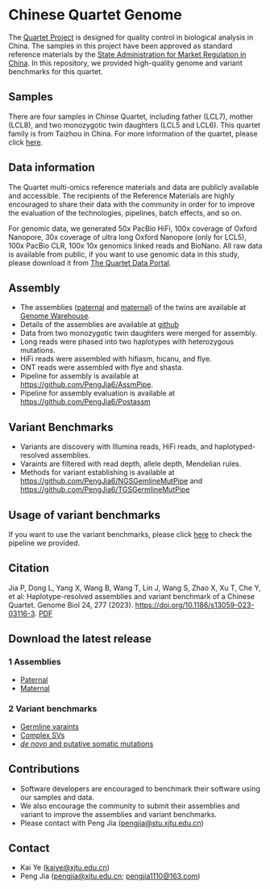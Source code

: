 # Chinese Quartet Genome

The [Quartet Project](http://chinese-quartet.org/) is designed for quality control in biological analysis in China. The samples 
in this project have been approved as standard reference materials by 
the [State Administration for Market Regulation in China](https://www.samr.gov.cn/). In this repository,
we provided high-quality genome and variant benchmarks for this quartet.


## Samples 
There are four samples in Chinse Quartet, including father (LCL7), mother (LCL8), and two monozygotic 
twin daughters (LCL5 and LCL6). This quartet family is from Taizhou in China. For more information of the quartet, 
please click [here](http://chinese-quartet.org/). 



## Data information
The Quartet multi-omics reference materials and data are publicly available and accessible. 
The recipients of the Reference Materials are highly encouraged to share their data with the 
community in order for to improve the evaluation of the technologies, pipelines, batch effects, and so on.

For genomic data, we generated 50x PacBio HiFi, 100x coverage of Oxford Nanopore, 30x coverage of ultra 
long Oxford Nanopore (only for LCL5), 100x PacBio CLR, 100x 10x genomics linked reads and BioNano. 
All raw data is available from public, if you want to use genomic data in this study, please download it from 
[The Quartet Data Portal](https://chinese-quartet.org/#/data/download/quartet-genomics).
## Assembly 
* The assemblies ([paternal](https://ngdc.cncb.ac.cn/gwh/Assembly/29340/show) and [maternal](https://ngdc.cncb.ac.cn/gwh/Assembly/29339/show)) of the twins are available at [Genome Warehouse](https://ngdc.cncb.ac.cn/gwh/). 
* Details of the assemblies are available at [github](/docs/assm_stat.md)
* Data from two monozygotic twin daughters were merged for assembly.
* Long reads were phased into two haplotypes with heterozygous mutations.
* HiFi reads were assembled with hifiasm, hicanu, and flye.
* ONT reads were assembled with flye and shasta.
* Pipeline for assembly is available at https://github.com/PengJia6/AssmPipe.
* Pipeline for assembly evaluation is available at https://github.com/PengJia6/Postassm


## Variant Benchmarks
* Variants are discovery with Illumina reads, HiFi reads, and haplotyped-resolved assemblies.
* Varaints are filtered with read depth, allele depth, Mendelian rules.
* Methods for variant establishing is available at https://github.com/PengJia6/NGSGemlineMutPipe and https://github.com/PengJia6/TGSGermlineMutPipe


[comment]: <> (## Availability)

[comment]: <> (Haplotype-resolved assemblies and variant benchmarks of Chinese Quartet are available at [OneDrive]&#40;https://stuxjtueducn-my.sharepoint.com/:f:/g/personal/pengjia_stu_xjtu_edu_cn/Eqc2HjImbKFHiJHluAbLH68Bm6wzmY25v48y3kjVg5iRvg?e=g784Aw&#41;.)

## Usage of variant benchmarks
If you want to use the variant benchmarks, please click [here](/benchmarks) to check the pipeline we provided.
## Citation
  Jia P, Dong L, Yang X, Wang B, Wang T, Lin J, Wang S, Zhao X, Xu T, Che Y, et al: Haplotype-resolved assemblies and variant benchmark of a Chinese Quartet. Genome Biol 24, 277 (2023). https://doi.org/10.1186/s13059-023-03116-3. [PDF](https://genomebiology.biomedcentral.com/counter/pdf/10.1186/s13059-023-03116-3.pdf)

## Download the latest release 

### 1 Assemblies 
* [Paternal](https://ngdc.cncb.ac.cn/gwh/Assembly/29340/show) 
* [Maternal](https://ngdc.cncb.ac.cn/gwh/Assembly/29339/show)
### 2 Variant benchmarks 
* [Germline varaints](https://ngdc.cncb.ac.cn/gvm/getProjectDetail?project=GVM000404)
* [Complex SVs](vcfs/ChineseQuartet.CSV.release.v2.0.vcf.gz)
* [_de novo_ and putative somatic mutations](vcfs/ChineseQuartet.merged.somatic_denovo.filter_repeat.non_redundancy.sort.release.v2.0.vcf.gz) 
## Contributions 

* Software developers are encouraged to benchmark their software using our samples and data.
* We also encourage the community to submit their assemblies and variant to improve the assemblies and variant benchmarks. 
* Please contact with Peng Jia (pengjia@stu.xjtu.edu.cn)

## Contact                 

* Kai Ye (kaiye@xjtu.edu.cn)
* Peng Jia (pengjia@xjtu.edu.cn; pengjia1110@163.com)
